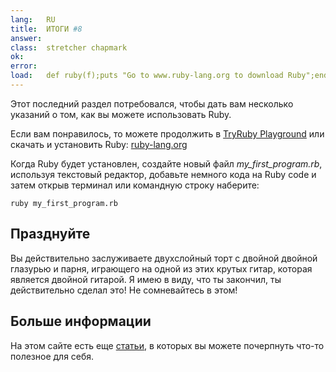 ```yaml
---
lang:   RU
title:  ИТОГИ #8
answer: 
class:  stretcher chapmark
ok:     
error:  
load:   def ruby(f);puts "Go to www.ruby-lang.org to download Ruby";end;class K;attr_reader :rb;end;my_first_program=K.new
---
```


Этот последний раздел потребовался, чтобы дать вам несколько указаний о том, как вы можете использовать Ruby.

Если вам понравилось, то можете продолжить в <a href="/playground">TryRuby Playground</a>
или скачать и установить Ruby:
<a href="https://www.ruby-lang.org/en/downloads/" target="_blank">ruby-lang.org</a>

Когда Ruby будет установлен, создайте новый файл _my\_first\_program.rb_, используя
текстовый редактор, добавьте немного кода на Ruby code и затем открыв терминал или командную строку наберите:

    ruby my_first_program.rb

## Празднуйте
Вы действительно заслуживаете двухслойный торт с двойной двойной глазурью и парня, играющего на одной из этих крутых гитар, которая является двойной гитарой.
Я имею в виду, что ты закончил, ты действительно сделал это! Не сомневайтесь в этом!

## Больше информации
На этом сайте есть еще <a href="/articles">статьи</a>, в которых вы можете почерпнуть что-то полезное
для себя.
